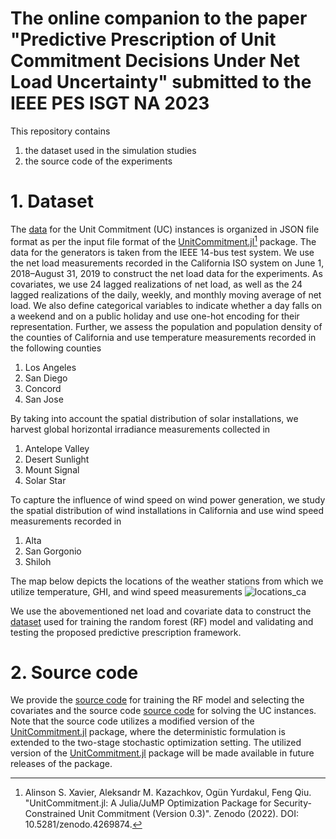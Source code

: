 # The online companion to the paper "Predictive Prescription of Unit Commitment Decisions Under Net Load Uncertainty" submitted to the IEEE PES ISGT NA 2023 #

This repository contains 
1. the dataset used in the simulation studies
2. the source code of the experiments

# 1. Dataset #

The [data](https://github.com/oyurdakul/isgtna23/tree/main/data/caiso.json) for the Unit Commitment (UC) instances is organized in JSON file format as per the input file format of the [UnitCommitment.jl](https://github.com/ANL-CEEESA/UnitCommitment.jl)[^1] package. The data for the generators is taken from the IEEE 14-bus test system. We use the net load measurements recorded in the California ISO system on June 1, 2018–August 31, 2019 to construct the net load data for the experiments. As covariates, we use 24 lagged realizations of net load, as well as the 24 lagged realizations of the daily, weekly, and monthly moving average of net load. We also define categorical variables to indicate whether a day falls on a weekend and on a public holiday and use one-hot encoding for their representation. Further, we assess the population and population density of the counties of California and use temperature measurements recorded in the following counties
1. Los Angeles
2. San Diego
3. Concord
4. San Jose

By taking into account the spatial distribution of solar installations, we harvest global horizontal irradiance measurements collected in
1. Antelope Valley
2. Desert Sunlight
3. Mount Signal
4. Solar Star

To capture the influence of wind speed on wind power generation, we study the spatial distribution of wind installations in California and use wind speed measurements recorded in
1. Alta
2. San Gorgonio
3. Shiloh

The map below depicts the locations of the weather stations from which we utilize temperature, GHI, and wind speed measurements
![locations_ca](https://user-images.githubusercontent.com/65395490/192755247-df5afefb-0c6f-4ca2-a94a-689e5d51e870.png)

We use the abovementioned net load and covariate data to construct the [dataset](https://github.com/oyurdakul/isgtna23/tree/main/data/caiso) used for training the random forest (RF) model and validating and testing the proposed predictive prescription framework. 

# 2. Source code #
We provide the [source code](https://github.com/oyurdakul/isgtna23/tree/main/rf) for training the RF model and selecting the covariates and the source code [source code](https://github.com/oyurdakul/isgtna23/tree/compute.jl) for solving the UC instances. Note that the source code utilizes a modified version of the [UnitCommitment.jl](https://github.com/ANL-CEEESA/UnitCommitment.jl) package, where the deterministic formulation is extended to the two-stage stochastic optimization setting. The utilized version of the [UnitCommitment.jl](https://github.com/ANL-CEEESA/UnitCommitment.jl) package will be made available in future releases of the package.  
[^1]: Alinson S. Xavier, Aleksandr M. Kazachkov, Ogün Yurdakul, Feng Qiu. "UnitCommitment.jl: A Julia/JuMP Optimization Package for Security-Constrained Unit Commitment (Version 0.3)". Zenodo (2022). DOI: 10.5281/zenodo.4269874.
